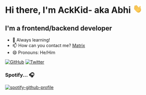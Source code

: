 # Hi there, I'm AckKid- aka Abhi <img width="30px" src="https://github.com/SatYu26/SatYu26/raw/master/Assets/Hi.gif" />

## I'm a frontend/backend developer

- 🌱 Always learning!
- 📫 How can you contact me? [Matrix](https://matrix.to/#/@ak:freehold.earth)
- 😄 Pronouns: He/Him

[![GitHub](https://img.shields.io/badge/Github-100000?style=for-the-badge&logo=github&logoColor=white)](https://github.com/ackkid)
[![Twitter](https://img.shields.io/badge/Twitter-1DA1F2?style=for-the-badge&logo=twitter&logoColor=white)](https://twitter.com/AkTheTyke)


### Spotify... 🎧

[![spotify-github-profile](https://spotify-github-profile.vercel.app/api/view?uid=rbwf9py35b7hfycndwxrwvrzl&cover_image=true&theme=default&bar_color=fa0000)](https://spotify-github-profile.vercel.app/api/view?uid=rbwf9py35b7hfycndwxrwvrzl&redirect=true)
